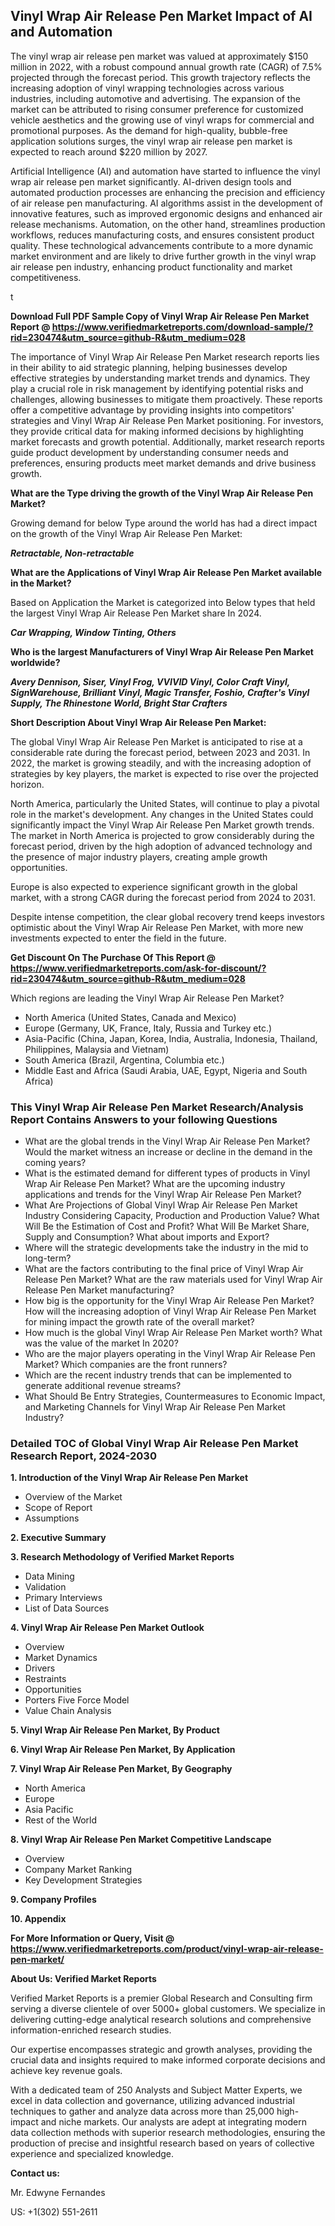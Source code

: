 <h2>Vinyl Wrap Air Release Pen Market Impact of AI and Automation</h2><p>The vinyl wrap air release pen market was valued at approximately $150 million in 2022, with a robust compound annual growth rate (CAGR) of 7.5% projected through the forecast period. This growth trajectory reflects the increasing adoption of vinyl wrapping technologies across various industries, including automotive and advertising. The expansion of the market can be attributed to rising consumer preference for customized vehicle aesthetics and the growing use of vinyl wraps for commercial and promotional purposes. As the demand for high-quality, bubble-free application solutions surges, the vinyl wrap air release pen market is expected to reach around $220 million by 2027.</p><p>Artificial Intelligence (AI) and automation have started to influence the vinyl wrap air release pen market significantly. AI-driven design tools and automated production processes are enhancing the precision and efficiency of air release pen manufacturing. AI algorithms assist in the development of innovative features, such as improved ergonomic designs and enhanced air release mechanisms. Automation, on the other hand, streamlines production workflows, reduces manufacturing costs, and ensures consistent product quality. These technological advancements contribute to a more dynamic market environment and are likely to drive further growth in the vinyl wrap air release pen industry, enhancing product functionality and market competitiveness.</p>t</p><p id="" class=""><strong>Download Full PDF Sample Copy of Vinyl Wrap Air Release Pen Market Report @ <a href="https://www.verifiedmarketreports.com/download-sample/?rid=230474&utm_source=github-R&utm_medium=028" target="_blank">https://www.verifiedmarketreports.com/download-sample/?rid=230474&utm_source=github-R&utm_medium=028</a></strong></p><p>The importance of&nbsp;Vinyl Wrap Air Release Pen Market research reports lies in their ability to aid strategic planning, helping businesses develop effective strategies by understanding market trends and dynamics. They play a crucial role in risk management by identifying potential risks and challenges, allowing businesses to mitigate them proactively. These reports offer a competitive advantage by providing insights into competitors' strategies and Vinyl Wrap Air Release Pen Market positioning. For investors, they provide critical data for making informed decisions by highlighting market forecasts and growth potential. Additionally, market research reports guide product development by understanding consumer needs and preferences, ensuring products meet market demands and drive business growth.</p><p><strong>What are the&nbsp;Type driving the growth of the Vinyl Wrap Air Release Pen Market?</strong></p><p id="" class="">Growing demand for below Type around the world has had a direct impact on the growth of the Vinyl Wrap Air Release Pen Market:</p><em><strong>Retractable, Non-retractable</strong></em></p><strong>What are the&nbsp;Applications&nbsp;of Vinyl Wrap Air Release Pen Market available in the Market?</strong></p><p id="" class="">Based on Application the Market is categorized into Below types that held the largest Vinyl Wrap Air Release Pen Market share In 2024.</p><em><strong>Car Wrapping, Window Tinting, Others</strong></em></p><strong>Who is the largest Manufacturers of Vinyl Wrap Air Release Pen Market worldwide?</strong></p><p><em><strong>Avery Dennison, Siser, Vinyl Frog, VVIVID Vinyl, Color Craft Vinyl, SignWarehouse, Brilliant Vinyl, Magic Transfer, Foshio, Crafter's Vinyl Supply, The Rhinestone World, Bright Star Crafters</strong></em></p><p id="" class=""><strong>Short Description About Vinyl Wrap Air Release Pen Market:</strong></p><p>The global Vinyl Wrap Air Release Pen Market is anticipated to rise at a considerable rate during the forecast period, between 2023 and 2031. In 2022, the market is growing steadily, and with the increasing adoption of strategies by key players, the market is expected to rise over the projected horizon.</p><p>North America, particularly the United States, will continue to play a pivotal role in the market's development. Any changes in the United States could significantly impact the Vinyl Wrap Air Release Pen Market growth trends. The market in North America is projected to grow considerably during the forecast period, driven by the high adoption of advanced technology and the presence of major industry players, creating ample growth opportunities.</p><p>Europe is also expected to experience significant growth in the global market, with a strong CAGR during the forecast period from 2024 to 2031.</p><p>Despite intense competition, the clear global recovery trend keeps investors optimistic about the Vinyl Wrap Air Release Pen Market, with more new investments expected to enter the field in the future.</p><p id="" class=""><strong>Get Discount On The Purchase Of This Report @ <a href="https://www.verifiedmarketreports.com/ask-for-discount/?rid=230474&utm_source=github-R&utm_medium=028" target="_blank">https://www.verifiedmarketreports.com/ask-for-discount/?rid=230474&utm_source=github-R&utm_medium=028</a></strong></p>Which regions are leading the Vinyl Wrap Air Release Pen Market?</p><ul><li>North America (United States, Canada and Mexico)</li><li>Europe (Germany, UK, France, Italy, Russia and Turkey etc.)</li><li>Asia-Pacific (China, Japan, Korea, India, Australia, Indonesia, Thailand, Philippines, Malaysia and Vietnam)</li><li>South America (Brazil, Argentina, Columbia etc.)</li><li>Middle East and Africa (Saudi Arabia, UAE, Egypt, Nigeria and South Africa)</li></ul><h3 id="" class="">This Vinyl Wrap Air Release Pen Market Research/Analysis Report Contains Answers to your following Questions</h3><ul><li>What are the global trends in the Vinyl Wrap Air Release Pen Market? Would the market witness an increase or decline in the demand in the coming years?</li><li>What is the estimated demand for different types of products in Vinyl Wrap Air Release Pen Market? What are the upcoming industry applications and trends for the Vinyl Wrap Air Release Pen Market?</li><li>What Are Projections of Global Vinyl Wrap Air Release Pen Market Industry Considering Capacity, Production and Production Value? What Will Be the Estimation of Cost and Profit? What Will Be Market Share, Supply and Consumption? What about imports and Export?</li><li>Where will the strategic developments take the industry in the mid to long-term?</li><li>What are the factors contributing to the final price of Vinyl Wrap Air Release Pen Market? What are the raw materials used for Vinyl Wrap Air Release Pen Market manufacturing?</li><li>How big is the opportunity for the Vinyl Wrap Air Release Pen Market? How will the increasing adoption of Vinyl Wrap Air Release Pen Market for mining impact the growth rate of the overall market?</li><li>How much is the global Vinyl Wrap Air Release Pen Market worth? What was the value of the market In 2020?</li><li>Who are the major players operating in the Vinyl Wrap Air Release Pen Market? Which companies are the front runners?</li><li>Which are the recent industry trends that can be implemented to generate additional revenue streams?</li><li>What Should Be Entry Strategies, Countermeasures to Economic Impact, and Marketing Channels for Vinyl Wrap Air Release Pen Market Industry?</li></ul><h3 id="" class="">Detailed TOC of Global Vinyl Wrap Air Release Pen Market Research Report, 2024-2030</h3><p id="" class=""><strong>1. Introduction of the Vinyl Wrap Air Release Pen Market</strong></p><ul><li>Overview of the Market</li><li>Scope of Report</li><li>Assumptions</li></ul><p id="" class=""><strong>2. Executive Summary</strong></p><p id="" class=""><strong>3. Research Methodology of Verified Market Reports</strong></p><ul><li>Data Mining</li><li>Validation</li><li>Primary Interviews</li><li>List of Data Sources</li></ul><p id="" class=""><strong>4. Vinyl Wrap Air Release Pen Market Outlook</strong></p><ul><li>Overview</li><li>Market Dynamics</li><li>Drivers</li><li>Restraints</li><li>Opportunities</li><li>Porters Five Force Model</li><li>Value Chain Analysis</li></ul><p id="" class=""><strong>5. Vinyl Wrap Air Release Pen Market, By Product</strong></p><p id="" class=""><strong>6. Vinyl Wrap Air Release Pen Market, By Application</strong></p><p id="" class=""><strong>7. Vinyl Wrap Air Release Pen Market, By Geography</strong></p><ul><li>North America</li><li>Europe</li><li>Asia Pacific</li><li>Rest of the World</li></ul><p id="" class=""><strong>8. Vinyl Wrap Air Release Pen Market Competitive Landscape</strong></p><ul><li>Overview</li><li>Company Market Ranking</li><li>Key Development Strategies</li></ul><p id="" class=""><strong>9. Company Profiles</strong></p><p id="" class=""><strong>10. Appendix</strong></p><p id="" class=""><strong>For More Information or Query, Visit @ <a href="https://www.verifiedmarketreports.com/product/vinyl-wrap-air-release-pen-market/" target="_blank">https://www.verifiedmarketreports.com/product/vinyl-wrap-air-release-pen-market/</a></strong></p><p id="" class=""><strong>About Us: Verified Market Reports</strong></p><p id="" class="">Verified Market Reports is a premier Global Research and Consulting firm serving a diverse clientele of over 5000+ global customers. We specialize in delivering cutting-edge analytical research solutions and comprehensive information-enriched research studies.</p><p id="" class="">Our expertise encompasses strategic and growth analyses, providing the crucial data and insights required to make informed corporate decisions and achieve key revenue goals.</p><p id="" class="">With a dedicated team of 250 Analysts and Subject Matter Experts, we excel in data collection and governance, utilizing advanced industrial techniques to gather and analyze data across more than 25,000 high-impact and niche markets. Our analysts are adept at integrating modern data collection methods with superior research methodologies, ensuring the production of precise and insightful research based on years of collective experience and specialized knowledge.</p><p id="" class=""><strong>Contact us:</strong></p><p id="" class="">Mr. Edwyne Fernandes</p><p id="" class="">US: +1(302) 551-2611</p>